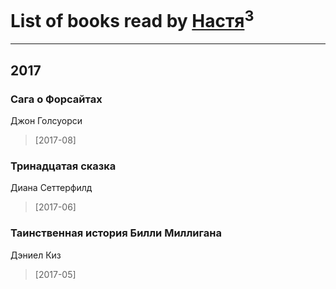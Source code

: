 # List of books read by [Настя](http://vk.com/id172783956)<sup>3</sup>
---

## 2017

### Сага о Форсайтах
Джон Голсуорси
> [2017-08] 


### Тринадцатая сказка
Диана Сеттерфилд
> [2017-06] 


### Таинственная история Билли Миллигана
Дэниел Киз
> [2017-05] 



